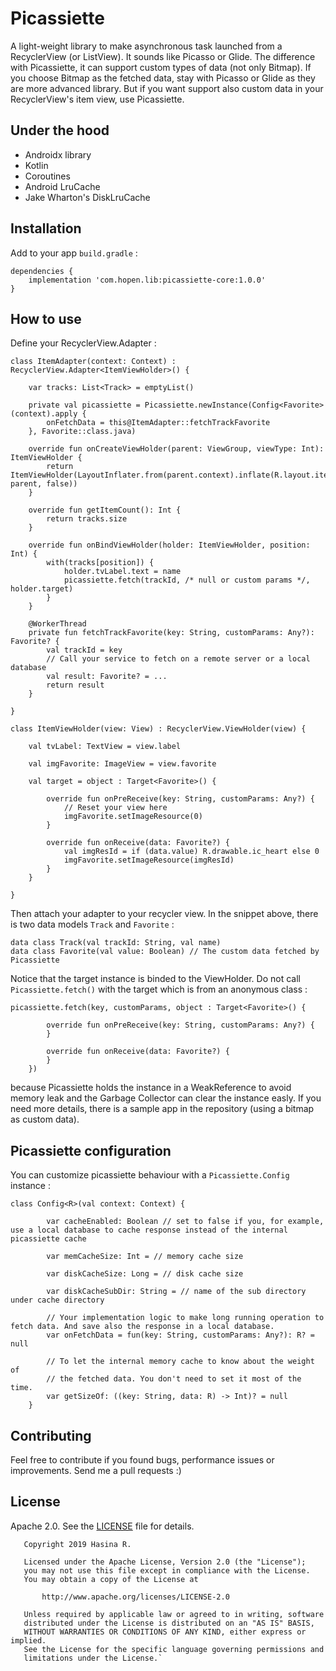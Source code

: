 # Picassiette
A light-weight library to make asynchronous task launched from a RecyclerView (or ListView). It sounds like Picasso or Glide. The difference with Picassiette, it can support custom types of data (not only Bitmap). If you choose Bitmap as the fetched data, stay with Picasso or Glide as they are more advanced library. But if you want support also custom data in your RecyclerView's item view, use Picassiette.

## Under the hood
* Androidx library
* Kotlin
* Coroutines
* Android LruCache
* Jake Wharton's DiskLruCache

## Installation
Add to your app `build.gradle` :
````
dependencies {
    implementation 'com.hopen.lib:picassiette-core:1.0.0'
}
````

## How to use
Define your RecyclerView.Adapter :
```
class ItemAdapter(context: Context) : RecyclerView.Adapter<ItemViewHolder>() {

    var tracks: List<Track> = emptyList()

    private val picassiette = Picassiette.newInstance(Config<Favorite>(context).apply {
        onFetchData = this@ItemAdapter::fetchTrackFavorite
    }, Favorite::class.java)

    override fun onCreateViewHolder(parent: ViewGroup, viewType: Int): ItemViewHolder {
        return ItemViewHolder(LayoutInflater.from(parent.context).inflate(R.layout.item_view, parent, false))
    }

    override fun getItemCount(): Int {
        return tracks.size
    }

    override fun onBindViewHolder(holder: ItemViewHolder, position: Int) {
        with(tracks[position]) {
            holder.tvLabel.text = name
            picassiette.fetch(trackId, /* null or custom params */, holder.target)
        }
    }

    @WorkerThread
    private fun fetchTrackFavorite(key: String, customParams: Any?): Favorite? {
        val trackId = key
        // Call your service to fetch on a remote server or a local database
        val result: Favorite? = ...
        return result
    }

}

class ItemViewHolder(view: View) : RecyclerView.ViewHolder(view) {

    val tvLabel: TextView = view.label

    val imgFavorite: ImageView = view.favorite

    val target = object : Target<Favorite>() {

        override fun onPreReceive(key: String, customParams: Any?) {
            // Reset your view here
            imgFavorite.setImageResource(0)
        }

        override fun onReceive(data: Favorite?) {
            val imgResId = if (data.value) R.drawable.ic_heart else 0
            imgFavorite.setImageResource(imgResId)
        }
    }

}
```
Then attach your adapter to your recycler view.
In the snippet above, there is two data models `Track` and `Favorite` :
```
data class Track(val trackId: String, val name)
data class Favorite(val value: Boolean) // The custom data fetched by Picassiette
```
Notice that the target instance is binded to the ViewHolder. Do not call `Picassiette.fetch()` with the target which is from an anonymous class :
```
picassiette.fetch(key, customParams, object : Target<Favorite>() {

        override fun onPreReceive(key: String, customParams: Any?) {
        }

        override fun onReceive(data: Favorite?) {
        }
    })
```
because Picassiette holds the instance in a WeakReference to avoid memory leak and the Garbage Collector can clear the instance easly.
If you need more details, there is a sample app in the repository (using a bitmap as custom data).

## Picassiette configuration
You can customize picassiette behaviour with a `Picassiette.Config` instance :
```
class Config<R>(val context: Context) {

        var cacheEnabled: Boolean // set to false if you, for example, use a local database to cache response instead of the internal picassiette cache

        var memCacheSize: Int = // memory cache size

        var diskCacheSize: Long = // disk cache size

        var diskCacheSubDir: String = // name of the sub directory under cache directory

        // Your implementation logic to make long running operation to fetch data. And save also the response in a local database.
        var onFetchData = fun(key: String, customParams: Any?): R? = null

        // To let the internal memory cache to know about the weight of
        // the fetched data. You don't need to set it most of the time.
        var getSizeOf: ((key: String, data: R) -> Int)? = null
    }
```
## Contributing
Feel free to contribute if you found bugs, performance issues or improvements. Send me a pull requests :)
## License
Apache 2.0. See the [LICENSE](https://github.com/mrHerintsoaHasina/picassiette/blob/master/LICENSE.md) file for details.
```
   Copyright 2019 Hasina R.

   Licensed under the Apache License, Version 2.0 (the "License");
   you may not use this file except in compliance with the License.
   You may obtain a copy of the License at

       http://www.apache.org/licenses/LICENSE-2.0

   Unless required by applicable law or agreed to in writing, software
   distributed under the License is distributed on an "AS IS" BASIS,
   WITHOUT WARRANTIES OR CONDITIONS OF ANY KIND, either express or implied.
   See the License for the specific language governing permissions and
   limitations under the License.`
```